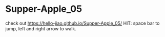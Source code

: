 # Supper-Apple_05
check out 
https://hello-jiao.github.io/Supper-Apple_05/
HIT: space bar to jump, left and right arrow to walk.
